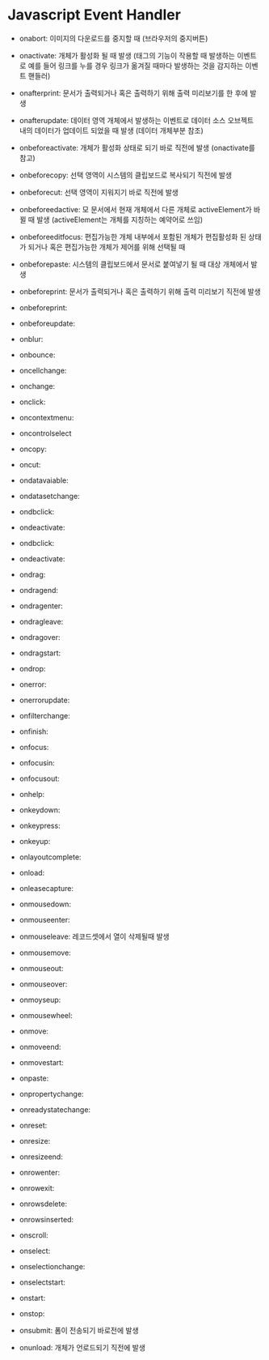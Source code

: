 # Javascript Event Handler

* onabort: 이미지의 다운로드를 중지할 때 (브라우저의 중지버튼)

* onactivate: 개체가 활성화 될 때 발생 (태그의 기능이 작용할 때 발생하는 이벤트로 예를 들어 링크를 누를 경우 링크가 옮겨질 때마다 발생하는 것을 감지하는 이벤트 핸들러)

* onafterprint: 문서가 출력되거나 혹은 출력하기 위해 출력 미리보기를 한 후에 발생

* onafterupdate: 데이터 영역 개체에서 발생하는 이벤트로 데이터 소스 오브젝트 내의 데이터가 업데이트 되었을 때 발생 (데이터 개체부분 참조)

* onbeforeactivate: 개체가 활성화 상태로 되기 바로 직전에 발생 (onactivate를 참고)

* onbeforecopy: 선택 영역이 시스템의 클립보드로 복사되기 직전에 발생

* onbeforecut: 선택 영역이 지워지기 바로 직전에 발생

* onbeforeedactive: 모 문서에서 현재 개체에서 다른 개체로 activeElement가 바뀔 때 발생 (activeElement는 개체를 지칭하는 예약어로 쓰임)

* onbeforeeditfocus: 편집가능한 개체 내부에서 포함된 개체가 편집활성화 된 상태가 되거나 혹은 편집가능한 개체가 제어를 위해 선택될 때

* onbeforepaste: 시스템의 클립보드에서 문서로 붙여넣기 될 때 대상 개체에서 발생

* onbeforeprint: 문서가 출력되거나 혹은 출력하기 위해 출력 미리보기 직전에 발생

* onbeforeprint:

* onbeforeupdate:

* onblur:

* onbounce:

* oncellchange:

* onchange:

* onclick:

* oncontextmenu:

* oncontrolselect

* oncopy:

* oncut:

* ondatavaiable:

* ondatasetchange:

* ondbclick:

* ondeactivate:

* ondbclick:

* ondeactivate:

* ondrag:

* ondragend:

* ondragenter:

* ondragleave:

* ondragover:

* ondragstart:

* ondrop:

* onerror:

* onerrorupdate:

* onfilterchange:

* onfinish:

* onfocus:

* onfocusin: 

* onfocusout:

* onhelp:

* onkeydown:

* onkeypress:

* onkeyup:

* onlayoutcomplete:

* onload:

* onleasecapture:

* onmousedown:

* onmouseenter:

* onmouseleave: 레코드셋에서 열이 삭제될때 발생

* onmousemove:

* onmouseout:

* onmouseover:

* onmoyseup:

* onmousewheel:
* onmove:
* onmoveend:
* onmovestart:
* onpaste:
* onpropertychange:
* onreadystatechange:
* onreset:
* onresize:
* onresizeend:
* onrowenter:
* onrowexit:
* onrowsdelete:
* onrowsinserted:
* onscroll:
* onselect:
* onselectionchange: 
* onselectstart:
* onstart:
* onstop:
* onsubmit: 폼이 전송되기 바로전에 발생
* onunload: 개체가 언로드되기 직전에 발생



